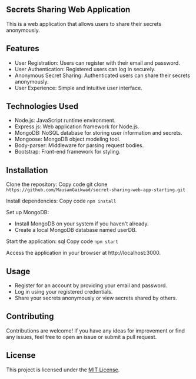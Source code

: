 ## Secrets Sharing Web Application
This is a web application that allows users to share their secrets anonymously.

## Features
* User Registration: Users can register with their email and password.
* User Authentication: Registered users can log in securely.
* Anonymous Secret Sharing: Authenticated users can share their secrets anonymously.
* User Experience: Simple and intuitive user interface.
## Technologies Used
* Node.js: JavaScript runtime environment.
* Express.js: Web application framework for Node.js.
* MongoDB: NoSQL database for storing user information and secrets.
* Mongoose: MongoDB object modeling tool.
* Body-parser: Middleware for parsing request bodies.
* Bootstrap: Front-end framework for styling.
## Installation

Clone the repository:
Copy code
git clone `https://github.com/MausamGaikwad/secret-sharing-web-app-starting.git`

Install dependencies:
Copy code
`npm install`

Set up MongoDB:
  * Install MongoDB on your system if you haven't already.
  * Create a local MongoDB database named userDB.

Start the application:
sql
Copy code
`npm start`

Access the application in your browser at http://localhost:3000.

## Usage
* Register for an account by providing your email and password.
* Log in using your registered credentials.
* Share your secrets anonymously or view secrets shared by others.

## Contributing
Contributions are welcome! If you have any ideas for improvement or find any issues, feel free to open an issue or submit a pull request.

## License
This project is licensed under the [MIT License](LICENSE).
